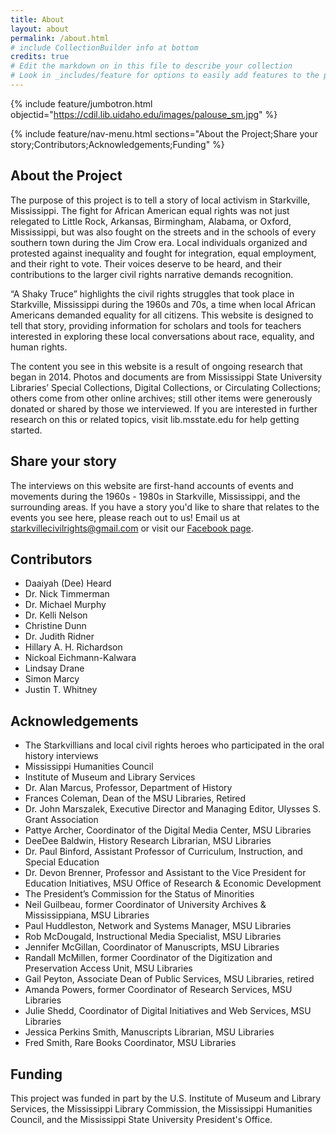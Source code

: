 ```yaml
---
title: About
layout: about
permalink: /about.html
# include CollectionBuilder info at bottom
credits: true
# Edit the markdown on in this file to describe your collection
# Look in _includes/feature for options to easily add features to the page
---
```


{% include feature/jumbotron.html objectid="https://cdil.lib.uidaho.edu/images/palouse_sm.jpg" %}

{% include feature/nav-menu.html sections="About the Project;Share your story;Contributors;Acknowledgements;Funding" %} 

## About the Project

The purpose of this project is to tell a story of local activism in Starkville, Mississippi. The fight for African American equal rights was not just relegated to Little Rock, Arkansas, Birmingham, Alabama, or Oxford, Mississippi, but was also fought on the streets and in the schools of every southern town during the Jim Crow era. Local individuals organized and protested against inequality and fought for integration, equal employment, and their right to vote. Their voices deserve to be heard, and their contributions to the larger civil rights narrative demands recognition.

“A Shaky Truce” highlights the civil rights struggles that took place in Starkville, Mississippi during the 1960s and 70s, a time when local African Americans demanded equality for all citizens. This website is designed to tell that story, providing information for scholars and tools for teachers interested in exploring these local conversations about race, equality, and human rights.

The content you see in this website is a result of ongoing research that began in 2014.  Photos and documents are from Mississippi State University Libraries’ Special Collections, Digital Collections, or Circulating Collections; others come from other online archives; still other items were generously donated or shared by those we interviewed.  If you are interested in further research on this or related topics, visit lib.msstate.edu for help getting started.

## Share your story

The interviews on this website are first-hand accounts of events and movements during the 1960s - 1980s in Starkville, Mississippi, and the surrounding areas. If you have a story you'd like to share that relates to the events you see here, please reach out to us! Email us at <a href="mailto:starkvillecivilrights@gmail.com">starkvillecivilrights@gmail.com</a> or visit our <a href="https://www.facebook.com/starkvillecivilrights">Facebook page</a>.

## Contributors

- Daaiyah (Dee) Heard
- Dr. Nick Timmerman
- Dr. Michael Murphy
- Dr. Kelli Nelson
- Christine Dunn
- Dr. Judith Ridner
- Hillary A. H. Richardson
- Nickoal Eichmann-Kalwara
- Lindsay Drane
- Simon Marcy
- Justin T. Whitney

## Acknowledgements

- The Starkvillians and local civil rights heroes who participated in the oral history interviews
- Mississippi Humanities Council
- Institute of Museum and Library Services
- Dr. Alan Marcus, Professor, Department of History
- Frances Coleman, Dean of the MSU Libraries, Retired
- Dr. John Marszalek, Executive Director and Managing Editor, Ulysses S. Grant Association
- Pattye Archer, Coordinator of the Digital Media Center, MSU Libraries
- DeeDee Baldwin, History Research Librarian, MSU Libraries
- Dr. Paul Binford, Assistant Professor of Curriculum, Instruction, and Special Education
- Dr. Devon Brenner, Professor and Assistant to the Vice President for Education Initiatives, MSU Office of Research & Economic Development
- The President’s Commission for the Status of Minorities
- Neil Guilbeau, former Coordinator of University Archives & Mississippiana, MSU Libraries
- Paul Huddleston, Network and Systems Manager, MSU Libraries
- Rob McDougald, Instructional Media Specialist, MSU Libraries
- Jennifer McGillan, Coordinator of Manuscripts, MSU Libraries
- Randall McMillen, former Coordinator of the Digitization and Preservation Access Unit, MSU Libraries
- Gail Peyton, Associate Dean of Public Services, MSU Libraries, retired
- Amanda Powers, former Coordinator of Research Services, MSU Libraries
- Julie Shedd, Coordinator of Digital Initiatives and Web Services, MSU Libraries
- Jessica Perkins Smith, Manuscripts Librarian, MSU Libraries
- Fred Smith, Rare Books Coordinator, MSU Libraries

## Funding

This project was funded in part by the U.S. Institute of Museum and Library Services, the Mississippi Library Commission, the Mississippi Humanities Council, and the Mississippi State University President's Office. 

